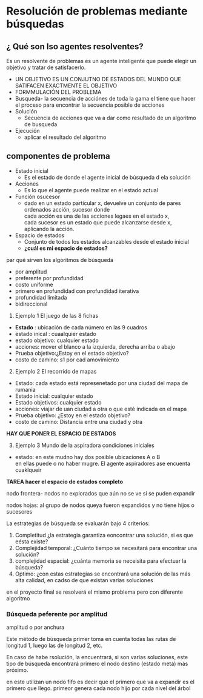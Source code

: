 # Resolución de problemas mediante búsquedas

## ¿ Qué son lso agentes resolventes? 

Es un resolvente de problemas es un agente inteligente que puede elegir un objetivo y tratar de satisfacerlo. 

- UN OBJETIVO ES UN CONJUTNO DE ESTADOS DEL MUNDO QUE SATIFACEN EXACTMENTE EL OBJETIVO 
- FORMMULACIÓN DEL PROBLEMA 
- Busqueda- la secuencia de acciónes de toda la gama el tiene que hacer el proceso para encontrar la secuencia posible de acciones 
- Solución
  - Secuencia de acciones que va a dar como resultado de un algoritmo de busqueda 
- Ejecución 
  - aplicar el resultado del algoritmo 


## componentes de problema 
- Estado inicial 
  - Es el estado de donde el agente inicial de búsqueda d ela solución 
- Acciones
  - Es lo que el agente puede realizar en el estado actual 
- Función osucesor 
  - dado en un estado particular x, devuelve un conjunto de pares ordenados acción, sucesor donde <br> cada acción es una de las acciones legaes en el estado x, <br> cada sucesor es un estado que puede alcanzarse desde x, <br> aplicando la acción.
- Espacio de estados
  - Conjunto de todos los estados alcanzables desde el estado inicial
  - **¿cuál es mi espacio de estados?**

par qué sirven los algoritmos de búsqueda
- por amplitud 
- preferente por profundidad 
- costo uniforme
- primero en profundidad con profundidad iterativa
- profundidad limitada
- bidireccional


1. Ejemplo 1 
El juego de las 8 fichas
- **Estado** : ubicación de cada número en las 9 cuadros
- estado inical : cuaalquier estado
- estado objetivo: cualquier estado
- acciones: mover el blanco a la izquierda, derecha arriba o abajo
- Prueba objetivo:¿Estoy en el estado objetivo?
- costo de camino: s1 por cad amovimiento


2. Ejemplo 2 
El recorrido de mapas
- Estado: cada estado está represenetado por una ciudad del mapa de rumania
- Estado inicial: cualquier estado
- Estado objetivos: cualquier estado
- acciones: viajar de uan ciudad a otra o que esté indicada en el mapa
- Prueba objetivo: ¿Estoy en el estado objetivo?
- costo de camino: Distancia entre una ciudad y otra

**HAY QUE PONER EL ESPACIO DE ESTADOS**

3. Ejemplo 3
Mundo de la aspiradora
condiciones iniciales
- estado: en este mudno hay dos posible ubicaciones A o B <br> en ellas puede o no haber mugre. El agente aspiradores ase encuenta cuaklqueir 

**TAREA hacer el espacio de estados completo**

nodo frontera- nodos no explorados que aún no se ve si se puden expandir 

nodos hojas: al grupo de nodos queya fueron expandidos y no tiene hijos o sucesores

La estrategias de búsqueda se evaluarán bajo 4 criterios:
1. Completitud ¿la estrategia garantiza eoncontrar una solución, si es que eésta existe?
2. Complejidad temporal: ¿Cuánto tiempo se necesitará para encontrar una solución?
3. complejidad espacial: ¿cuánta memoria se neceisita para efectuar la búsqueda?
4. Optimo: ¿con estas estrategias se encontrará una solución de las más alta calidad, en cadso de que existan varias soluciones


en el proyecto final se resolverá el mismo problema pero con diferente algoritmo 


### Búsqueda peferente por amplitud

amplitud o por anchura

Este método de búsqueda primer toma en cuenta todas las rutas de longitud 1, luego las de longitud 2, etc. 

En caso de habe rsolución, la encuentrará, si son varias soluciones, este tipo de búsqueda encontrará primero el nodo destino (estado meta) más próximo. 

en este utilizan un nodo fifo es decir que el primero que va a expandir es el primero que llego. primeor genera cada nodo hijo por cada nivel del árbol 
